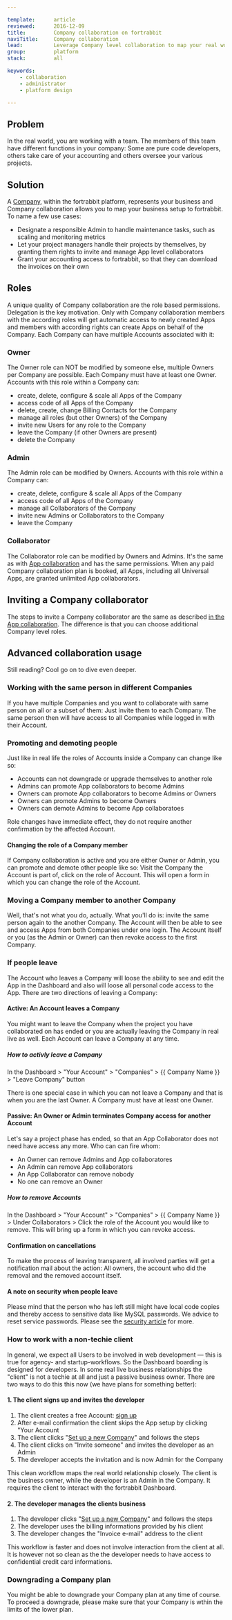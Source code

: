 ```yaml
---

template:      article
reviewed:      2016-12-09
title:         Company collaboration on fortrabbit
naviTitle:     Company collaboration
lead:          Leverage Company level collaboration to map your real world structures back to fortrabbit.
group:         platform
stack:         all

keywords:
    - collaboration
    - administrator
    - platform design

---
```



## Problem

In the real world, you are working with a team. The members of this team have different functions in your company: Some are pure code developers, others take care of your accounting and others oversee your various projects.

## Solution

A [Company](/company), within the fortrabbit platform, represents your business and Company collaboration allows you to map your business setup to fortrabbit. To name a few use cases:

* Designate a responsible Admin to handle maintenance tasks, such as scaling and monitoring metrics
* Let your project managers handle their projects by themselves, by granting them rights to invite and manage App level collaborators
* Grant your accounting access to fortrabbit, so that they can download the invoices on their own


<!--

TODO: rewrite/reorder when Company plans launch


## Booking a Company collaboration plan

Company collaboration is a paid feature, see our [fancy marketing page](https://www.fortrabbit.com/collaboration) for plans and prices. They are optional and always booked for an individual Company. Like any other resource with fortrabbit, they are billed on a precise daily settlement.

To book a Company collaboration plan: In the Dashboard > navigate to your Account > Companies > {{ Your Company }} > and there to "Company collaboration", this will show you a screen to book a plan. This way you can also upgrade and downgrade the Company collaboration plan.


-->



## Roles

A unique quality of Company collaboration are the role based permissions. Delegation is the key motivation. Only with Company collaboration members with the according roles will get automatic access to newly created Apps and members with according rights can create Apps on behalf of the Company. Each Company can have multiple Accounts associated with it:

### Owner

The Owner role can NOT be modified by someone else, multiple Owners per Company are possible. Each Company must have at least one Owner. Accounts with this role within a Company can:

* create, delete, configure & scale all Apps of the Company
* access code of all Apps of the Company
* delete, create, change Billing Contacts for the Company
* manage all roles (but other Owners) of the Company
* invite new Users for any role to the Company
* leave the Company (if other Owners are present)
* delete the Company


### Admin

The Admin role can be modified by Owners. Accounts with this role within a Company can:

* create, delete, configure & scale all Apps of the Company
* access code of all Apps of the Company
* manage all Collaborators of the Company
* invite new Admins or Collaborators to the Company
* leave the Company

### Collaborator

The Collaborator role can be modified by Owners and Admins. It's the same as with [App collaboration](app-collaboration) and has the same permissions. When any paid Company collaboration plan is booked, all Apps, including all Universal Apps, are granted unlimited App collaborators.



## Inviting a Company collaborator

The steps to invite a Company collaborator are the same as described [in the App collaboration](app-collaboration#toc-inviting-an-app-collaborator). The difference is that you can choose additional Company level roles.


## Advanced collaboration usage

Still reading? Cool go on to dive even deeper.


### Working with the same person in different Companies

If you have multiple Companies and you want to collaborate with same person on all or a subset of them: Just invite them to each Company. The same person then will have access to all Companies while logged in with their Account.


<!--

TODO: rewrite/reorder

### Downgrading a Company collaboration plan

Visit the booking page as described above and select the new, smaller plan or no plan, as needed. If you want to downgrade a paid Company collaboration plan to the free Company collaboration plan, then you need first to make sure, that:

* Only one Owner exists
* No Admins exist
* No App has more App collaborators then the App allows (Professional unlimited, Universal are limited, see [specs page](//www.fortrabbit.com/specs#limits))

-->


### Promoting and demoting people

Just like in real life the roles of Accounts inside a Company can change like so:

* Accounts can not downgrade or upgrade themselves to another role
* Admins can promote App collaborators to become Admins
* Owners can promote App collaborators to become Admins or Owners
* Owners can promote Admins to become Owners
* Owners can demote Admins to become App collaboratoes

Role changes have immediate effect, they do not require another confirmation by the affected Account.


#### Changing the role of a Company member

If Company collaboration is active and you are either Owner or Admin, you can promote and demote other people like so: Visit the Company the Account is part of, click on the role of Account. This will open a form in which you can change the role of the Account.

### Moving a Company member to another Company

Well, that's not what you do, actually. What you'll do is: invite the same person again to the another Company. The Account will then be able to see and access Apps from both Companies under one login. The Account itself or you (as the Admin or Owner) can then revoke access to the first Company.



### If people leave

The Account who leaves a Company will loose the ability to see and edit the App in the Dashboard and also will loose all personal code access to the App. There are two directions of leaving a Company:

#### Active: An Account leaves a Company

You might want to leave the Company when the project you have collaborated on has ended or you are actually leaving the Company in real live as well. Each Account can leave a Company at any time.

##### How to activly leave a Company

In the Dashboard > "Your Account" > "Companies" > {{ Company Name }} > "Leave Company" button

There is one special case in which you can not leave a Company and that is when you are the last Owner. A Company must have at least one Owner.


#### Passive: An Owner or Admin terminates Company access for another Account

Let's say a project phase has ended, so that an App Collaborator does not need have access any more. Who can can fire whom:

* An Owner can remove Admins and App collaboratores
* An Admin can remove App collaborators
* An App Collaborator can remove nobody
* No one can remove an Owner

##### How to remove Accounts

In the Dashboard > "Your Account" > "Companies" > {{ Company Name }} > Under Collaborators > Click the role of the Account you would like to remove. This will bring up a form in which you can revoke access.


#### Confirmation on cancellations

To make the process of leaving transparent, all involved parties will get a notification mail about the action: All owners, the account who did the removal and the removed account itself.


#### A note on security when people leave

Please mind that the person who has left still might have local code copies and thereby access to sensitive data like MySQL passwords. We advice to reset service passwords. Please see the [security article](security#password-reset) for more.

<!-- TODO: make link to security section above work  -->


### How to work with a non-techie client

<!--  TODO: rewrite on passive owner launch -->

In general, we expect all Users to be involved in web development — this is true for agency- and startup-workflows. So the Dashboard boarding is designed for developers. In some real live business relationships the "client" is not a techie at all and just a passive business owner. There are two ways to do this this now (we have plans for something better):


#### 1. The client signs up and invites the developer

1. The client creates a free Account: [sign up](https://dashboard.fortrabbit.com/signup)
2. After e-mail confirmation the client skips the App setup by clicking "Your Account
3. The client clicks "[Set up a new Company](https://dashboard.fortrabbit.com//account/company/new)" and follows the steps
4. The client clicks on "Invite someone" and invites the developer as an Admin
5. The developer accepts the invitation and is now Admin for the Company

This clean workflow maps the real world relationship closely. The client is the business owner, while the developer is an Admin in the Company. It requires the client to interact with the fortrabbit Dashboard.


#### 2. The developer manages the clients business

1. The developer clicks "[Set up a new Company](https://dashboard.fortrabbit.com//account/company/new)" and follows the steps
2. The developer uses the billing informations provided by his client
3. The developer changes the "Invoice e-mail" address to the client

This workflow is faster and does not involve interaction from the client at all. It is however not so clean as the the developer needs to have access to confidential credit card informations.



### Downgrading a Company plan

You might be able to downgrade your Company plan at any time of course. To proceed a downgrade, please make sure that your Company is wthin the limits of the lower plan.
